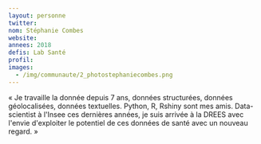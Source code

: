 ```yaml
---
layout: personne
twitter: 
nom: Stéphanie Combes
website:
annees: 2018
defis: Lab Santé
profil: 
images:
  - /img/communaute/2_photostephaniecombes.png
---
```


« Je travaille la donnée depuis 7 ans, données structurées, données
géolocalisées, données textuelles. Python, R, Rshiny sont mes amis.
Data-scientist à l'Insee ces dernières années, je suis arrivée à la
DREES avec l'envie d'exploiter le potentiel de ces données de santé
avec un nouveau regard. » 
